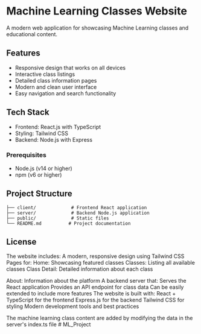 # Machine Learning Classes Website 
A modern web application for showcasing Machine Learning classes and educational content. 

## Features 

- Responsive design that works on all devices 
- Interactive class listings 
- Detailed class information pages
- Modern and clean user interface
- Easy navigation and search functionality

## Tech Stack

- Frontend: React.js with TypeScript
- Styling: Tailwind CSS
- Backend: Node.js with Express

### Prerequisites

- Node.js (v14 or higher)
- npm (v6 or higher)


## Project Structure

```
├── client/             # Frontend React application
├── server/             # Backend Node.js application
├── public/             # Static files
└── README.md          # Project documentation
```

## License

The website includes:
A modern, responsive design using Tailwind CSS
Pages for:
Home: Showcasing featured classes
Classes: Listing all available classes
Class Detail: Detailed information about each class

About: Information about the platform
A backend server that:
Serves the React application
Provides an API endpoint for class data
Can be easily extended to include more features
The website is built with:
React + TypeScript for the frontend
Express.js for the backend
Tailwind CSS for styling
Modern development tools and best practices

The machine learning class content are added by modifying the data in the server's index.ts file
#   M L _ P r o j e c t 
 
 
